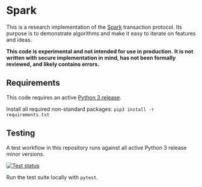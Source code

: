 # Spark

This is a research implementation of the [Spark](https://eprint.iacr.org/2021/1173) transaction protocol.
Its purpose is to demonstrate algorithms and make it easy to iterate on features and ideas.

**This code is experimental and not intended for use in production.**
**It is not written with secure implementation in mind, has not been formally reviewed, and likely contains errors.**


## Requirements

This code requires an active [Python 3 release](https://devguide.python.org/#status-of-python-branches).

Install all required non-standard packages: `pip3 install -r requirements.txt`


## Testing

A test workflow in this repository runs against all active Python 3 release minor versions.

[![Test status](../../actions/workflows/test.yml/badge.svg)](../../actions/workflows/test.yml)

Run the test suite locally with `pytest`.
